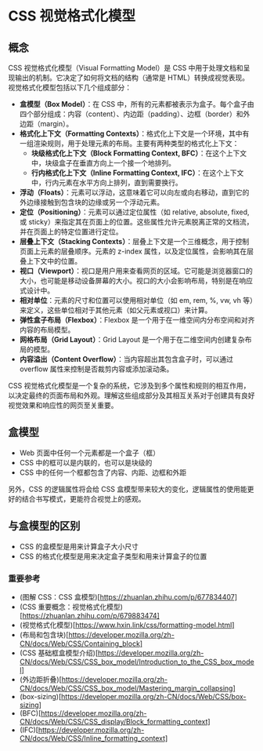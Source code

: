 # CSS 视觉格式化模型

## 概念

CSS 视觉格式化模型（Visual Formatting Model）是 CSS 中用于处理文档和呈现输出的机制。它决定了如何将文档的结构（通常是 HTML）转换成视觉表现。视觉格式化模型包括以下几个组成部分：

- **盒模型（Box Model）**：在 CSS 中，所有的元素都被表示为盒子。每个盒子由四个部分组成：内容（content）、内边距（padding）、边框（border）和外边距（margin）。
- **格式化上下文（Formatting Contexts）**：格式化上下文是一个环境，其中有一组渲染规则，用于处理元素的布局。主要有两种类型的格式化上下文：
  - **块级格式化上下文（Block Formatting Context, BFC）**：在这个上下文中，块级盒子在垂直方向上一个接一个地排列。
  - **行内格式化上下文（Inline Formatting Context, IFC）**：在这个上下文中，行内元素在水平方向上排列，直到需要换行。
- **浮动（Floats）**：元素可以浮动，这意味着它可以向左或向右移动，直到它的外边缘接触到包含块的边缘或另一个浮动元素。
- **定位（Positioning）**：元素可以通过定位属性（如 relative, absolute, fixed, 或 sticky）来指定其在页面上的位置。这些属性允许元素脱离正常的文档流，并在页面上的特定位置进行定位。
- **层叠上下文（Stacking Contexts）**：层叠上下文是一个三维概念，用于控制页面上元素的层叠顺序。元素的 z-index 属性，以及定位属性，会影响其在层叠上下文中的位置。
- **视口（Viewport）**：视口是用户用来查看网页的区域。它可能是浏览器窗口的大小，也可能是移动设备屏幕的大小。视口的大小会影响布局，特别是在响应式设计中。
- **相对单位**：元素的尺寸和位置可以使用相对单位（如 em, rem, %, vw, vh 等）来定义，这些单位相对于其他元素（如父元素或视口）来计算。
- **弹性盒子布局（Flexbox）**：Flexbox 是一个用于在一维空间内分布空间和对齐内容的布局模型。
- **网格布局（Grid Layout）**：Grid Layout 是一个用于在二维空间内创建复杂布局的模型。
- **内容溢出（Content Overflow）**：当内容超出其包含盒子时，可以通过 overflow 属性来控制是否裁剪内容或添加滚动条。

CSS 视觉格式化模型是一个复杂的系统，它涉及到多个属性和规则的相互作用，以决定最终的页面布局和外观。理解这些组成部分及其相互关系对于创建具有良好视觉效果和响应性的网页至关重要。

## 盒模型

- Web 页面中任何一个元素都是一个盒子（框）
- CSS 中的框可以是内联的，也可以是块级的
- CSS 中的任何一个框都包含了内容、内距、边框和外距

另外，CSS 的逻辑属性将会给 CSS 盒模型带来较大的变化，逻辑属性的使用能更好的结合书写模式，更能符合视觉上的感观。

## 与盒模型的区别

- CSS 的盒模型是用来计算盒子大小尺寸
- CSS 的格式化模型是用来决定盒子类型和用来计算盒子的位置

### 重要参考

- (图解 CSS：CSS 盒模型)[https://zhuanlan.zhihu.com/p/677834407]
- (CSS 重要概念：视觉格式化模型)[https://zhuanlan.zhihu.com/p/679883474]
- (视觉格式化模型)[https://www.hxin.link/css/formatting-model.html]
- (布局和包含块)[https://developer.mozilla.org/zh-CN/docs/Web/CSS/Containing_block]
- (CSS 基础框盒模型介绍)[https://developer.mozilla.org/zh-CN/docs/Web/CSS/CSS_box_model/Introduction_to_the_CSS_box_model]
- (外边距折叠)[https://developer.mozilla.org/zh-CN/docs/Web/CSS/CSS_box_model/Mastering_margin_collapsing]
- (box-sizing)[https://developer.mozilla.org/zh-CN/docs/Web/CSS/box-sizing]
- (BFC)[https://developer.mozilla.org/zh-CN/docs/Web/CSS/CSS_display/Block_formatting_context]
- (IFC)[https://developer.mozilla.org/zh-CN/docs/Web/CSS/Inline_formatting_context]
